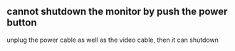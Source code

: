 ## cannot shutdown the monitor by push the power button
unplug the power cable as well as the video cable, then it can shutdown

